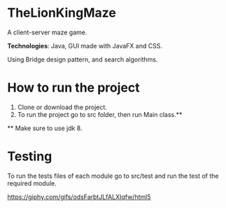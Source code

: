 
# TheLionKingMaze
A client-server maze game. 

**Technologies**:  Java, GUI made with JavaFX and CSS. 

Using Bridge design pattern, and search algorithms.

# How to run the project 

1. Clone or download the project.
2. To run the project go to src folder, then run Main class.**

** Make sure to use jdk 8.

# Testing
To run the tests files of each module go to src/test and run the test of the required module. 

https://giphy.com/gifs/odsFarbtJLfALXIqfw/html5
